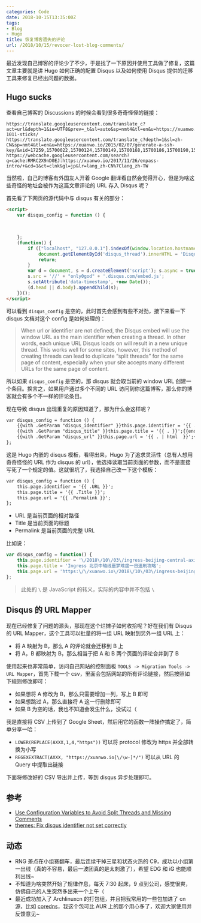 ```yaml
---
categories: Code
date: 2018-10-15T13:35:00Z
tags:
- Blog
- Hugo
title: 恢复博客遗失的评论 
url: /2018/10/15/revocer-lost-blog-comments/
---
```


最近发现自己博客的评论少了不少，于是找了一下原因并使用工具做了修复，这篇文章主要就是讲 Hugo 如何正确的配置 Disqus 以及如何使用 Disqus 提供的迁移工具来修复已经出问题的数据。

<!--more-->

## Hugo sucks

查看自己博客的 Discussions 的时候会看到很多奇奇怪怪的链接：

```
https://translate.googleusercontent.com/translate_c?act=url&depth=1&ie=UTF8&prev=_t&sl=auto&sp=nmt4&tl=en&u=https://xuanwo.io/2014/07/16/poj-1011-sticks/
https://translate.googleusercontent.com/translate_c?depth=1&sl=zh-CN&sp=nmt4&tl=en&u=https://xuanwo.io/2015/02/07/generate-a-ssh-key/&xid=17259,15700022,15700124,15700149,15700168,15700186,15700190,15700201,15700208
https://webcache.googleusercontent.com/search?q=cache:RMRC2X9nD0EJ:https://xuanwo.io/2017/11/26/enpass-intro/+&cd=1&ct=clnk&gl=jp&lr=lang_zh-CN%7Clang_zh-TW
```

当然啦，自己的博客有外国友人开着 Google 翻译看自然会觉得开心，但是为啥这些奇怪的地址会被作为这篇文章评论的 URL 存入 Disqus 呢？

首先看了下网页的源代码中与 disqus 有关的部分：

```html
<script>
    var disqus_config = function () {
    
    
    
    };
    (function() {
        if (["localhost", "127.0.0.1"].indexOf(window.location.hostname) != -1) {
            document.getElementById('disqus_thread').innerHTML = 'Disqus comments not available by default when the website is previewed locally.';
            return;
        }
        var d = document, s = d.createElement('script'); s.async = true;
        s.src = '//' + "only0god" + '.disqus.com/embed.js';
        s.setAttribute('data-timestamp', +new Date());
        (d.head || d.body).appendChild(s);
    })();
</script>
```

可以看到 `disqus_config` 是空的，此时首先会感到有些不对劲，接下来看一下 disqus 文档对这个 config 是如何处理的：

> When url or identifier are not defined, the Disqus embed will use the window URL as the main identifier when creating a thread. In other words, each unique URL Disqus loads on will result in a new unique thread. This works well for some sites, however, this method of creating threads can lead to duplicate “split threads” for the same page of content, especially when your site accepts many different URLs for the same page of content.

所以如果 `disqus_config` 是空的，那 disqus 就会取当前的 window URL 创建一个条目。换言之，如果用户通过多个不同的 URL 访问到你这篇博客，那么你的博客就会有多个不一样的评论条目。

现在导致 disqus 出现重复的原因知道了，那为什么会这样呢？

```html
var disqus_config = function () {
    {{with .GetParam "disqus_identifier" }}this.page.identifier = '{{ . }}';{{end}}
    {{with .GetParam "disqus_title" }}this.page.title = '{{ . }}';{{end}}
    {{with .GetParam "disqus_url" }}this.page.url = '{{ . | html  }}';{{end}}
};
```

这是 Hugo 内嵌的 disqus 模板，看得出来，Hugo 为了追求灵活性（总有人想用奇奇怪怪的 URL 作为 disqus 的 url），他选择读取当前页面的参数，而不是直接写死了一个规定的值。这就很坑了，我选择自己改一下这个模板：

```html
var disqus_config = function () {
    this.page.identifier = '{{ .URL }}';
    this.page.title = '{{ .Title }}';
    this.page.url = '{{ .Permalink }}';
};
```

- URL 是当前页面的相对路径
- Title 是当前页面的标题
- Permalink 是当前页面的完整 URL

比如说：

```js
var disqus_config = function() {
    this.page.identifier = '\/2018\/10\/03\/ingress-beijing-central-axis\/';
    this.page.title = 'Ingress 北京中轴线噩梦难度一日速刷攻略';
    this.page.url = 'https:\/\/xuanwo.io\/2018\/10\/03\/ingress-beijing-central-axis\/';
};
```

> 此处的 `\` 是 JavaScript 的转义，实际的内容中并不包括 `\`

## Disqus 的 URL Mapper

现在已经修复了问题的源头，那现在这个烂摊子如何收拾呢？好在我们有 Disqus 的 URL Mapper，这个工具可以批量的将一组 URL 映射到另外一组 URL 上：

- 将 A 映射为 B，那么 A 的评论就会迁移到 B 上
- 将 A，B 都映射为 B，那么相当于把 A 和 B 两个页面的评论合并到了 B

使用起来也非常简单，访问自己网站的控制面板 `TOOLS -> Migration Tools -> URL Mapper`，首先下载一个 csv，里面会包括网站的所有评论链接，然后按照如下规则修改即可：

- 如果想将 A 修改为 B，那么只需要增加一列，写上 B 即可
- 如果想跳过 A，那么直接将 A 这一行删除即可
- 如果 B 为空的话，我也不知道会发生什么，没试过（

我是直接将 CSV 上传到了 Google Sheet，然后用它的函数一阵操作搞定了，简单分享一哈：


- `LOWER(REPLACE(AXXX,1,4,"https"))` 可以将 protocol 修改为 https 并全部转换为小写
- `REGEXEXTRACT(AXXX, "https://xuanwo.io[\/\w-]*/")` 可以从 URL 的 Query 中提取出链接

下面将修改好的 CSV 导出并上传，等到 disqus 异步处理即可。

## 参考

- [Use Configuration Variables to Avoid Split Threads and Missing Comments](https://help.disqus.com/troubleshooting/use-configuration-variables-to-avoid-split-threads-and-missing-comments)
- [themes: Fix disqus identifier not set correctly](https://github.com/Xuanwo/xuanwo.github.io/commit/bfb38029cabe8f3a5b1c33f808644e89cb5111b9)

## 动态

- RNG 差点在小组赛翻车，最后连续干掉三星和状态火热的 C9，成功以小组第一出线（真的不容易，最后一波团真的是太刺激了），希望 EDG 和 iG 也能顺利出线~
- 不知道为啥突然开始了规律作息，每天 7:30 起床，9 点到公司，感觉很爽，仿佛自己的人生突然多出来一个上午（
- 最近成功加入了 Archlinuxcn 的打包组，并且把我常用的一些包加进了 cn 源，比如 [coredns](https://github.com/archlinuxcn/repo/tree/master/coredns)，我这个包可比 AUR 上的那个用心多了，欢迎大家使用并反馈意见~
